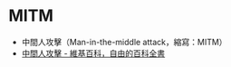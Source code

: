 # MITM

* 中間人攻擊（Man-in-the-middle attack，縮寫：MITM）
* [中間人攻擊 - 維基百科，自由的百科全書](https://zh.wikipedia.org/wiki/%E4%B8%AD%E9%97%B4%E4%BA%BA%E6%94%BB%E5%87%BB)
